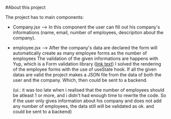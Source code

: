 #About this project

The project has to main components:
  - Company.jsx --> In this component the user can fill out his company's informations (name, email, number of employees, descripiton about the company).
  - employee.jsx --> After the company's data are declared the form will automatically create as many employee forms as the number of employees
    The validation of the given informations are happens with Yup, which is a Form validation library ([link text](https://github.com/jquense/yup))
    I solved the rendering of the employee forms with the use of useState hook.
    If all the given datas are valid the project makes a JSON file from the data of both the user and the company. Which, then could be sent to a backend.

    (ui.: it was too late when i realised that the number of employees should be atleast 1 or more, and i didn't had enough time to rewrite the code.
    So if the user only gives information about his company and does not add any number of employees, the data still will be validated as ok. and could be sent to a backend)

